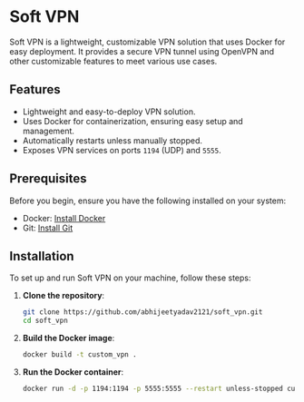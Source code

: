# Soft VPN

Soft VPN is a lightweight, customizable VPN solution that uses Docker for easy deployment. It provides a secure VPN tunnel using OpenVPN and other customizable features to meet various use cases.

## Features

- Lightweight and easy-to-deploy VPN solution.
- Uses Docker for containerization, ensuring easy setup and management.
- Automatically restarts unless manually stopped.
- Exposes VPN services on ports `1194` (UDP) and `5555`.

## Prerequisites

Before you begin, ensure you have the following installed on your system:

- Docker: [Install Docker](https://docs.docker.com/get-docker/)
- Git: [Install Git](https://git-scm.com/book/en/v2/Getting-Started-Installing-Git)

## Installation

To set up and run Soft VPN on your machine, follow these steps:

1. **Clone the repository**:
   ```bash
   git clone https://github.com/abhijeetyadav2121/soft_vpn.git
   cd soft_vpn
   ```

2. **Build the Docker image**:
   ```bash
   docker build -t custom_vpn .

   ```

3. **Run the Docker container**:
   ```bash
   docker run -d -p 1194:1194 -p 5555:5555 --restart unless-stopped custom_vpn

   ```
